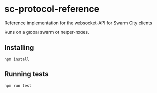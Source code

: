 # sc-protocol-reference

Reference implementation for the websocket-API for Swarm City clients

Runs on a global swarm of helper-nodes.

## Installing

```npm install```

## Running tests

```npm run test```



